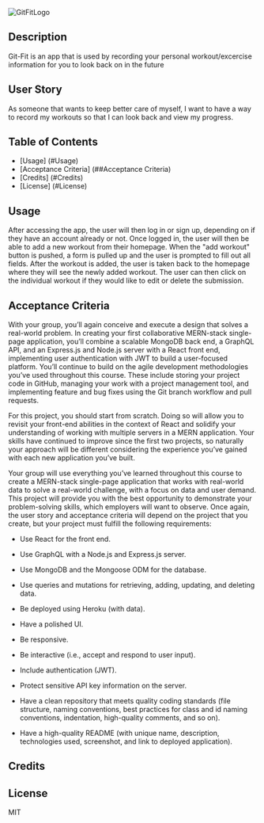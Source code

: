 
![GitFitLogo](client/public/logoShape.png)


## Description

Git-Fit is an app that is used by recording your personal workout/excercise information for you to look back on in the future

## User Story

 As someone that wants to keep better care of myself, I want to have a way to record my workouts so that I can look back and view my progress. 


## Table of Contents

* [Usage] (#Usage)
* [Acceptance Criteria] (##Acceptance Criteria)
* [Credits] (#Credits)
* [License] (#License)

## Usage 

After accessing the app, the user will then log in or sign up, depending on if they have an account already or not.
Once logged in, the user will then be able to add a new workout from their homepage.
When the "add workout" button is pushed, a form is pulled up and the user is prompted to fill out all fields.
After the workout is added, the user is taken back to the homepage where they will see the newly added workout.
The user can then click on the individual workout if they would like to edit or delete the submission.


## Acceptance Criteria
With your group, you’ll again conceive and execute a design that solves a real-world problem. In creating your first collaborative MERN-stack single-page application, you’ll combine a scalable MongoDB back end, a GraphQL API, and an Express.js and Node.js server with a React front end, implementing user authentication with JWT to build a user-focused platform. You’ll continue to build on the agile development methodologies you’ve used throughout this course. These include storing your project code in GitHub, managing your work with a project management tool, and implementing feature and bug fixes using the Git branch workflow and pull requests.

For this project, you should start from scratch. Doing so will allow you to revisit your front-end abilities in the context of React and solidify your understanding of working with multiple servers in a MERN application. Your skills have continued to improve since the first two projects, so naturally your approach will be different considering the experience you’ve gained with each new application you’ve built.

Your group will use everything you’ve learned throughout this course to create a MERN-stack single-page application that works with real-world data to solve a real-world challenge, with a focus on data and user demand. This project will provide you with the best opportunity to demonstrate your problem-solving skills, which employers will want to observe. Once again, the user story and acceptance criteria will depend on the project that you create, but your project must fulfill the following requirements:

* Use React for the front end.

* Use GraphQL with a Node.js and Express.js server.

* Use MongoDB and the Mongoose ODM for the database.

* Use queries and mutations for retrieving, adding, updating, and deleting data.

* Be deployed using Heroku (with data).

* Have a polished UI.

* Be responsive.

* Be interactive (i.e., accept and respond to user input).

* Include authentication (JWT).

* Protect sensitive API key information on the server.

* Have a clean repository that meets quality coding standards (file structure, naming conventions, best practices for class and id naming conventions, indentation, high-quality comments, and so on).

* Have a high-quality README (with unique name, description, technologies used, screenshot, and link to deployed application).

## Credits

## License

MIT
